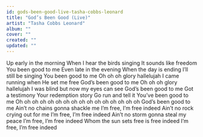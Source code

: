 ```yaml
---
id: gods-been-good-live-tasha-cobbs-leonard
title: "God’s Been Good (Live)"
artist: "Tasha Cobbs Leonard"
album: ""
cover: ""
created: ""
updated: ""
---
```


Up early in the morning
When I hear the birds singing
It sounds like freedom
You been good to me
Even late in the evening
When the day is ending
I’ll still be singing
You been good to me
Oh oh oh glory hallelujah
I came running when He set me free
God’s been good to me
Oh oh oh glory hallelujah
I was blind but now my eyes can see
God’s been good to me
Got a testimony
Your redemption story
Go run and tell it
You’ve been good to me
Oh oh oh oh oh oh oh oh oh oh oh oh oh oh oh oh
God’s been good to me
Ain’t no chains gonna shackle me
I’m free, I’m free indeed
Ain’t no rock crying out for me
I’m free, I’m free indeed
Ain’t no storm gonna steal my peace
I’m free, I’m free indeed
Whom the sun sеts free is free indeed
I’m free, I’m free indeed